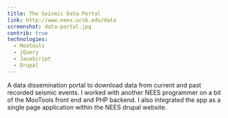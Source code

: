 ```yaml
---
title: The Seismic Data Portal
link: http://www.nees.ucsb.edu/data
screenshot: data-portal.jpg
contrib: true
technologies:
  - Mootools
  - jQuery
  - JavaScript
  - Drupal
---
```

A data dissemination portal to download data from current and past recorded seismic events. I worked with another NEES programmer on a bit of the MooTools front end and PHP backend. I also integrated the app as a single page application within the NEES drupal website.

